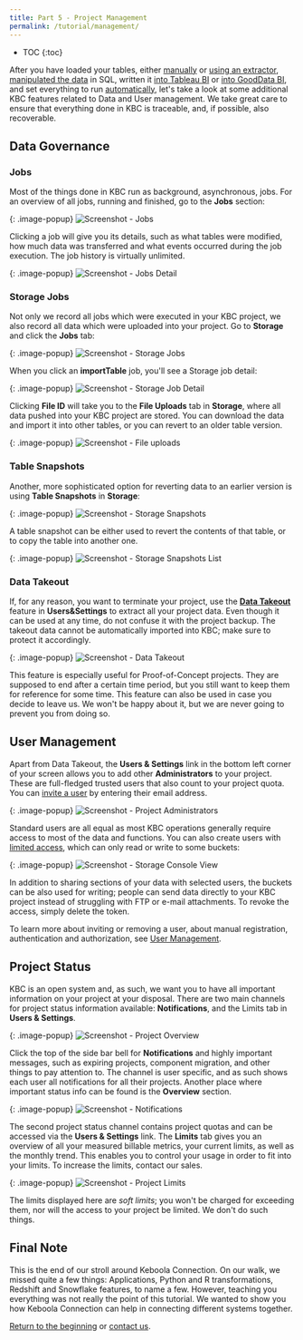 ```yaml
---
title: Part 5 - Project Management
permalink: /tutorial/management/
---
```


* TOC
{:toc}

After you have loaded your tables, either [manually](/tutorial/load/) or
[using an extractor](/tutorial/load/database/), [manipulated the data](/tutorial/manipulate/) in SQL,
written it [into Tableau BI](/tutorial/write/) or [into GoodData BI](/tutorial/write/gooddata/), and
set everything to run [automatically](/tutorial/automate/), let's take a look at some additional KBC features
related to Data and User management. We take great care to ensure that everything done in KBC is traceable,
and, if possible, also recoverable.

## Data Governance

### Jobs
Most of the things done in KBC run as background, asynchronous, jobs.
For an overview of all jobs, running and finished, go to the **Jobs** section:

{: .image-popup}
![Screenshot - Jobs](/tutorial/management/jobs.png)

Clicking a job will give you its details, such as what tables were modified, how much data was transferred and
what events occurred during the job execution. The job history is virtually unlimited.

{: .image-popup}
![Screenshot - Jobs Detail](/tutorial/management/jobs-detail.png)

### Storage Jobs
Not only we record all jobs which were executed in your KBC project, we also record all data which were uploaded
into your project. Go to **Storage** and click the **Jobs** tab:

{: .image-popup}
![Screenshot - Storage Jobs](/tutorial/management/storage-jobs.png)

When you click an **importTable** job, you'll see a Storage job detail:

{: .image-popup}
![Screenshot - Storage Job Detail](/tutorial/management/storage-jobs-detail.png)

Clicking **File ID** will take you to the **File Uploads** tab in **Storage**,
where all data pushed into your KBC project are stored.
You can download the data and import it into other tables, or you can revert to an older table version.

{: .image-popup}
![Screenshot - File uploads](/tutorial/management/storage-file-uploads.png)

### Table Snapshots
Another, more sophisticated option for reverting data to an earlier version is using
**Table Snapshots** in **Storage**:

{: .image-popup}
![Screenshot - Storage Snapshots](/tutorial/management/storage-snapshots.png)

A table snapshot can be either used to revert the contents of that table, or to copy the table into another one.

{: .image-popup}
![Screenshot - Storage Snapshots List](/tutorial/management/storage-snapshots-list.png)

### Data Takeout
If, for any reason, you want to terminate your project, use the
[**Data Takeout**](/management/project-export/) feature in **Users&Settings** to extract all
your project data. Even though it can be used at any time, do not confuse it with the project backup.
The takeout data cannot be automatically imported into KBC; make sure to protect it accordingly.

{: .image-popup}
![Screenshot - Data Takeout](/tutorial/management/data-takeout.png)

This feature is especially useful for Proof-of-Concept projects. They are supposed to end after a certain time period, but
you still want to keep them for reference for some time. This feature can also be used in case you decide to leave us.
We won't be happy about it, but we are never going to prevent you from doing so.

## User Management
Apart from Data Takeout, the **Users & Settings** link in the bottom left corner of your screen allows you to add
other **Administrators** to your project. These are full-fledged trusted users that also count to your project quota.
You can [invite a user](/management/users/) by entering their email address.

{: .image-popup}
![Screenshot - Project Administrators](/tutorial/management/administrators.png)

Standard users are all equal as most KBC operations generally require access to most of the data and functions.
You can also create users with [limited access](/storage/tokens/#limited-tokens), which can only read or write to some buckets:

{: .image-popup}
![Screenshot - Storage Console View](/tutorial/management/access-token-detail.png)

In addition to sharing sections of your data with selected users, the buckets can be also used for writing;
people can send data directly to your KBC project instead of struggling with FTP or e-mail attachments.
To revoke the access, simply delete the token.

To learn more about inviting or removing a user, about manual registration, authentication and authorization,
see [User Management](/management/users/).

## Project Status
KBC is an open system and, as such, we want you to have all important information on your project at your disposal.
There are two main channels for project status information available: **Notifications**,
and the Limits tab in **Users & Settings**.

{: .image-popup}
![Screenshot - Project Overview](/tutorial/management/project-overview.png)

Click the top of the side bar bell for **Notifications** and highly important messages, such as expiring projects,
component migration, and other things to pay attention to. The channel is user specific, and as such shows
each user all notifications for all their projects. Another place where important status info can be found
is the **Overview** section.

{: .image-popup}
![Screenshot - Notifications](/tutorial/management/notifications.png)

The second project status channel contains project quotas and can be accessed via the **Users & Settings** link.
The **Limits** tab gives you an overview of all your measured billable metrics, your current limits,
as well as the monthly trend. This enables you to control your usage in order to fit into your limits.
To increase the limits, contact our sales.

{: .image-popup}
![Screenshot - Project Limits](/tutorial/management/project-limits.png)

The limits displayed here are *soft limits*; you won't be charged for exceeding them,
nor will the access to your project be limited. We don't do such things.

## Final Note
This is the end of our stroll around Keboola Connection. On our walk, we missed quite a few things:
Applications, Python and R transformations, Redshift and Snowflake features, to name a few.
However, teaching you everything was not really the point of this tutorial.
We wanted to show you how Keboola Connection can help in connecting different systems together.

[Return to the beginning](/tutorial/) or [contact us](/).

